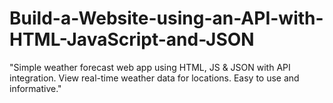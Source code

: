 # Build-a-Website-using-an-API-with-HTML-JavaScript-and-JSON
"Simple weather forecast web app using HTML, JS &amp; JSON with API integration. View real-time weather data for locations. Easy to use and informative."

